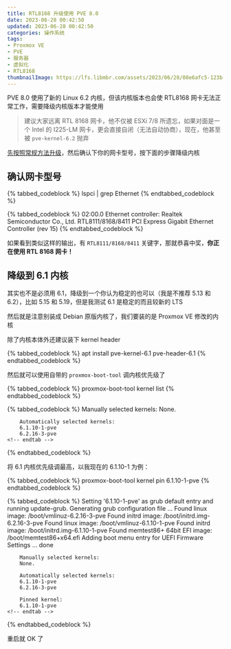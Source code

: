 ```yaml
---
title: RTL8168 升级使用 PVE 8.0
date: 2023-06-28 00:42:50
updated: 2023-06-28 00:42:50
categories: 操作系统
tags:
- Proxmox VE
- PVE
- 服务器
- 虚拟化
- RTL8168
thumbnailImage: https://lfs.libmbr.com/assets/2023/06/28/08e6afc5-123b-4932-b494-ffa4498b3740.webp
---
```

PVE 8.0 使用了新的 Linux 6.2 内核，但该内核版本也会使 RTL8168 网卡无法正常工作，需要降级内核版本才能使用

<!-- more -->

> 建议大家远离 RTL 8168 网卡，他不仅被 ESXi 7/8 所遗忘，如果对面是一个 Intel 的 I225-LM 网卡，更会直接自闭（无法自动协商），现在，他甚至被 ``pve-kernel-6.2`` 抛弃  

[先按照常规方法升级](https://www.mbrjun.cn/archives/489/)，然后确认下你的网卡型号，按下面的步骤降级内核  

## 确认网卡型号

{% tabbed_codeblock %}
    <!-- tab sh -->
        lspci | grep Ethernet
    <!-- endtab -->
{% endtabbed_codeblock %}

{% tabbed_codeblock %}
    <!-- tab txt -->
        02:00.0 Ethernet controller: Realtek Semiconductor Co., Ltd. RTL8111/8168/8411 PCI Express Gigabit Ethernet Controller (rev 15)
    <!-- endtab -->
{% endtabbed_codeblock %}

如果看到类似这样的输出，有 ``RTL8111/8168/8411`` 关键字，那就恭喜中奖，**你正在使用 RTL 8168 网卡！**

## 降级到 6.1 内核

其实也不是必须用 6.1，降级到一个你认为稳定的也可以（我是不推荐 5.13 和 6.2），比如 5.15 和 5.19，但是我测试 6.1 是稳定的而且较新的 LTS  

然后就是注意别装成 Debian 原版内核了，我们要装的是 Proxmox VE 修改的内核

除了内核本体外还建议装下 kernel header  

{% tabbed_codeblock %}
    <!-- tab sh -->
        apt install pve-kernel-6.1 pve-header-6.1
    <!-- endtab -->
{% endtabbed_codeblock %}

然后就可以使用自带的 ``proxmox-boot-tool`` 调内核优先级了

{% tabbed_codeblock %}
    <!-- tab sh -->
        proxmox-boot-tool kernel list
    <!-- endtab -->
{% endtabbed_codeblock %}

{% tabbed_codeblock %}
    <!-- tab txt -->
        Manually selected kernels:
        None.

        Automatically selected kernels:
        6.1.10-1-pve
        6.2.16-3-pve
    <!-- endtab -->
{% endtabbed_codeblock %}

将 6.1 内核优先级调最高，以我现在的 6.1.10-1 为例：

{% tabbed_codeblock %}
    <!-- tab sh -->
        proxmox-boot-tool kernel pin 6.1.10-1-pve
    <!-- endtab -->
{% endtabbed_codeblock %}

{% tabbed_codeblock %}
    <!-- tab txt -->
        Setting '6.1.10-1-pve' as grub default entry and running update-grub.
        Generating grub configuration file ...
        Found linux image: /boot/vmlinuz-6.2.16-3-pve
        Found initrd image: /boot/initrd.img-6.2.16-3-pve
        Found linux image: /boot/vmlinuz-6.1.10-1-pve
        Found initrd image: /boot/initrd.img-6.1.10-1-pve
        Found memtest86+ 64bit EFI image: /boot/memtest86+x64.efi
        Adding boot menu entry for UEFI Firmware Settings ...
        done

        Manually selected kernels:
        None.

        Automatically selected kernels:
        6.1.10-1-pve
        6.2.16-3-pve

        Pinned kernel:
        6.1.10-1-pve
    <!-- endtab -->
{% endtabbed_codeblock %}

重启就 OK 了  
